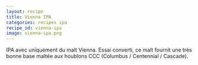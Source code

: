 ```yaml
---
layout: recipe
title: Vienna IPA
categories: recipes ipa
recipe_id: vienna-ipa
image: vienna-ipa.png
---
```

IPA avec uniquement du malt Vienna. Essai converti, ce malt fournit une très bonne base maltée aux houblons CCC (Columbus / Centennial / Cascade).